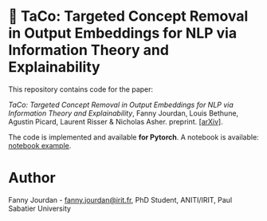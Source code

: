 # 🌮 TaCo: Targeted Concept Removal in Output Embeddings for NLP via Information Theory and Explainability

This repository contains code for the paper:

*TaCo: Targeted Concept Removal in Output Embeddings for NLP via Information Theory and Explainability*, Fanny Jourdan, Louis Bethune, Agustin Picard, Laurent Risser & Nicholas Asher. preprint. [[arXiv]](https://arxiv.org/abs/2312.06499).

The code is implemented and available **for Pytorch**. A notebook is available: [notebook example](./example.ipynb).


# Author

Fanny Jourdan - fanny.jourdan@irit.fr, PhD Student, ANITI/IRIT, Paul Sabatier University
